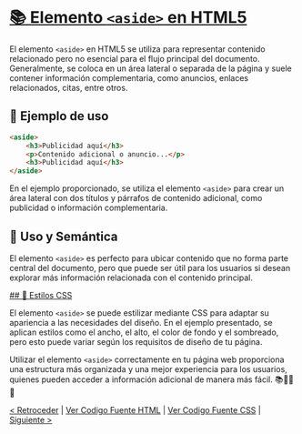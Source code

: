 # [📚 Elemento `<aside>` en HTML5](https://github.com/YonRasgg/Curso-de-Python-Desde-Cero/blob/main/14.%20HTML%205/Index.html)

El elemento `<aside>` en HTML5 se utiliza para representar contenido relacionado pero no esencial para el flujo principal del documento. Generalmente, se coloca en un área lateral o separada de la página y suele contener información complementaria, como anuncios, enlaces relacionados, citas, entre otros.

## 📝 Ejemplo de uso

```html
<aside>
    <h3>Publicidad aquí</h3>
    <p>Contenido adicional o anuncio...</p>
    <h3>Publicidad aquí</h3>
</aside>
```

En el ejemplo proporcionado, se utiliza el elemento `<aside>` para crear un área lateral con dos títulos y párrafos de contenido adicional, como publicidad o información complementaria.

## 💼 Uso y Semántica

El elemento `<aside>` es perfecto para ubicar contenido que no forma parte central del documento, pero que puede ser útil para los usuarios si desean explorar más información relacionada con el contenido principal.

[## 🎨 Estilos CSS](https://github.com/YonRasgg/Curso-de-Python-Desde-Cero/blob/main/14.%20HTML%205/Style.css)

El elemento `<aside>` se puede estilizar mediante CSS para adaptar su apariencia a las necesidades del diseño. En el ejemplo presentado, se aplican estilos como el ancho, el alto, el color de fondo y el sombreado, pero esto puede variar según los requisitos de diseño de tu página.

Utilizar el elemento `<aside>` correctamente en tu página web proporciona una estructura más organizada y una mejor experiencia para los usuarios, quienes pueden acceder a información adicional de manera más fácil. 📚💼🎨🔗

[< Retroceder](https://github.com/YonRasgg/Curso-de-Python-Desde-Cero/blob/main/14.%20HTML%205/4.ArticleSection.md) | [Ver Codigo Fuente HTML](https://github.com/YonRasgg/Curso-de-Python-Desde-Cero/blob/main/14.%20HTML%205/Index.html) | [Ver Codigo Fuente CSS](https://github.com/YonRasgg/Curso-de-Python-Desde-Cero/blob/main/14.%20HTML%205/Style.css) | [Siguiente >](https://github.com/YonRasgg/Curso-de-Python-Desde-Cero/blob/main/14.%20HTML%205/6.Footer.md)
